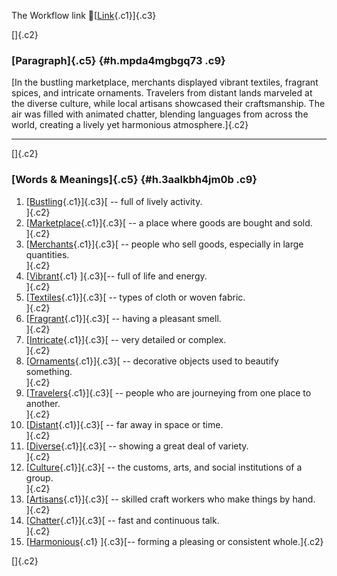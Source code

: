 The Workflow link
👏[[Link](https://www.google.com/url?q=http://www.google.com&sa=D&source=editors&ust=1760424119368913&usg=AOvVaw3ekwh2v2uHB-K2L_i9X4Gw){.c1}]{.c3}

[]{.c2}

### [Paragraph]{.c5} {#h.mpda4mgbgq73 .c9}

[In the bustling marketplace, merchants displayed vibrant textiles,
fragrant spices, and intricate ornaments. Travelers from distant lands
marveled at the diverse culture, while local artisans showcased their
craftsmanship. The air was filled with animated chatter, blending
languages from across the world, creating a lively yet harmonious
atmosphere.]{.c2}

------------------------------------------------------------------------

[]{.c2}

### [Words & Meanings]{.c5} {#h.3aalkbh4jm0b .c9}

1.  [[Bustling](https://www.google.com/url?q=http://www.google.com&sa=D&source=editors&ust=1760424119370562&usg=AOvVaw1UxWc0BEMgasuq2hy9Mtoq){.c1}]{.c3}[ --
    full of lively activity.\
    ]{.c2}
2.  [[Marketplace](https://www.google.com/url?q=http://www.google.com&sa=D&source=editors&ust=1760424119370854&usg=AOvVaw2Hlb_a-FHA7bAf1SXHOeeK){.c1}]{.c3}[ --
    a place where goods are bought and sold.\
    ]{.c2}
3.  [[Merchants](https://www.google.com/url?q=http://www.google.com&sa=D&source=editors&ust=1760424119371020&usg=AOvVaw3LcP2dBpmFOVeB4GSCGFm3){.c1}]{.c3}[ --
    people who sell goods, especially in large quantities.\
    ]{.c2}
4.  [[Vibrant](https://www.google.com/url?q=http://www.google.com&sa=D&source=editors&ust=1760424119371245&usg=AOvVaw2osotLV6OYFSDazxJ3YZz6){.c1}
    ]{.c3}[-- full of life and energy.\
    ]{.c2}
5.  [[Textiles](https://www.google.com/url?q=http://www.google.com&sa=D&source=editors&ust=1760424119371442&usg=AOvVaw1MIzG8ZtdAK-BLAxo_nOxc){.c1}]{.c3}[ --
    types of cloth or woven fabric.\
    ]{.c2}
6.  [[Fragrant](https://www.google.com/url?q=http://www.google.com&sa=D&source=editors&ust=1760424119371676&usg=AOvVaw32ZgP0uMo0FJzP91LCzO-h){.c1}]{.c3}[ --
    having a pleasant smell.\
    ]{.c2}
7.  [[Intricate](https://www.google.com/url?q=http://www.google.com&sa=D&source=editors&ust=1760424119371948&usg=AOvVaw2zkn3Rjc_L6w4P21WrQdn6){.c1}]{.c3}[ --
    very detailed or complex.\
    ]{.c2}
8.  [[Ornaments](https://www.google.com/url?q=http://www.google.com&sa=D&source=editors&ust=1760424119372352&usg=AOvVaw3MfD_YL9tVZIiaUKJe0MIQ){.c1}]{.c3}[ --
    decorative objects used to beautify something.\
    ]{.c2}
9.  [[Travelers](https://www.google.com/url?q=http://www.google.com&sa=D&source=editors&ust=1760424119372748&usg=AOvVaw3AZnpwqg-fND8dH0CBXHVL){.c1}]{.c3}[ --
    people who are journeying from one place to another.\
    ]{.c2}
10. [[Distant](https://www.google.com/url?q=http://www.google.com&sa=D&source=editors&ust=1760424119373135&usg=AOvVaw14YWjtKEIag3VIbaWihNyk){.c1}]{.c3}[ --
    far away in space or time.\
    ]{.c2}
11. [[Diverse](https://www.google.com/url?q=http://www.google.com&sa=D&source=editors&ust=1760424119373360&usg=AOvVaw25yTT0qJVaxrsNCd4cKqgY){.c1}]{.c3}[ --
    showing a great deal of variety.\
    ]{.c2}
12. [[Culture](https://www.google.com/url?q=http://www.google.com&sa=D&source=editors&ust=1760424119373497&usg=AOvVaw3TUD1SFgOXrJDuv8Q-4ZDl){.c1}]{.c3}[ --
    the customs, arts, and social institutions of a group.\
    ]{.c2}
13. [[Artisans](https://www.google.com/url?q=http://www.google.com&sa=D&source=editors&ust=1760424119373653&usg=AOvVaw3E8jgKzU_lxrU2tTsw41JU){.c1}]{.c3}[ --
    skilled craft workers who make things by hand.\
    ]{.c2}
14. [[Chatter](https://www.google.com/url?q=http://www.google.com&sa=D&source=editors&ust=1760424119373790&usg=AOvVaw2v1Y8VXy59ivAdaGBH3K8f){.c1}]{.c3}[ --
    fast and continuous talk.\
    ]{.c2}
15. [[Harmonious](https://www.google.com/url?q=http://www.google.com&sa=D&source=editors&ust=1760424119373935&usg=AOvVaw3G_kK738T9dFrwyBY5TABY){.c1}
    ]{.c3}[-- forming a pleasing or consistent whole.]{.c2}

[]{.c2}
